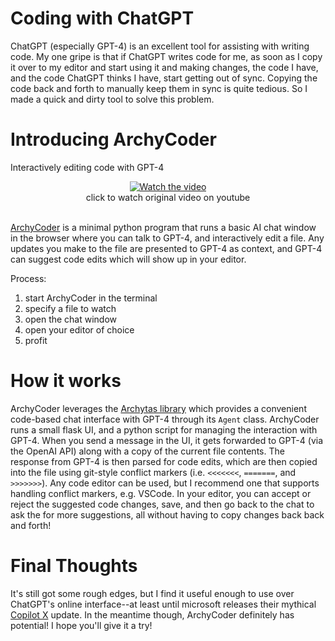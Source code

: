 # Coding with ChatGPT
ChatGPT (especially GPT-4) is an excellent tool for assisting with writing code. My one gripe is that if ChatGPT writes code for me, as soon as I copy it over to my editor and start using it and making changes, the code I have, and the code ChatGPT thinks I have, start getting out of sync. Copying the code back and forth to manually keep them in sync is quite tedious. So I made a quick and dirty tool to solve this problem.

# Introducing ArchyCoder
Interactively editing code with GPT-4
<div align="center">
  <a href="https://www.youtube.com/watch?v=-I0BAw2HOIA">
    <img src="assets/demo.gif" alt="Watch the video">
  </a>
  <br/>
  click to watch original video on youtube
</div>
<br/>

[ArchyCoder](https://github.com/jataware/archycoder) is a minimal python program that runs a basic AI chat window in the browser where you can talk to GPT-4, and interactively edit a file. Any updates you make to the file are presented to GPT-4 as context, and GPT-4 can suggest code edits which will show up in your editor.

Process:
1. start ArchyCoder in the terminal
2. specify a file to watch
3. open the chat window
4. open your editor of choice
5. profit

# How it works
ArchyCoder leverages the [Archytas library](https://github.com/jataware/archytas) which provides a convenient code-based chat interface with GPT-4 through its `Agent` class. ArchyCoder runs a small flask UI, and a python script for managing the interaction with GPT-4. When you send a message in the UI, it gets forwarded to GPT-4 (via the OpenAI API) along with a copy of the current file contents. The response from GPT-4 is then parsed for code edits, which are then copied into the file using git-style conflict markers (i.e. `<<<<<<<`, `=======`, and `>>>>>>>`). Any code editor can be used, but I recommend one that supports handling conflict markers, e.g. VSCode. In your editor, you can accept or reject the suggested code changes, save, and then go back to the chat to ask the for more suggestions, all without having to copy changes back back and forth!

# Final Thoughts
It's still got some rough edges, but I find it useful enough to use over ChatGPT's online interface--at least until microsoft releases their mythical [Copilot X](https://www.youtube.com/watch?v=4RfD5JiXt3A) update. In the meantime though, ArchyCoder definitely has potential! I hope you'll give it a try!